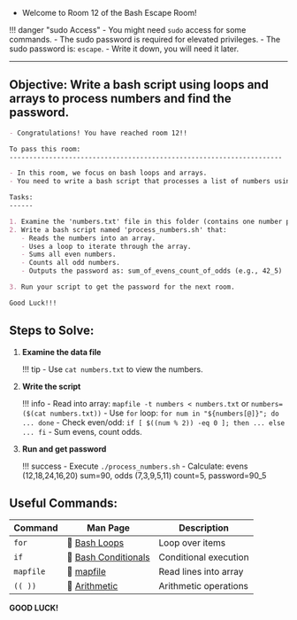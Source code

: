 * Welcome to Room 12 of the Bash Escape Room!

!!! danger "sudo Access"
    - You might need `sudo` access for some commands.
    - The sudo password is required for elevated privileges.
    - The sudo password is: `escape`.
    - Write it down, you will need it later.

---

## Objective: Write a bash script using loops and arrays to process numbers and find the password.

```markdown
- Congratulations! You have reached room 12!!

To pass this room:
---------------------------------------------------------------------

- In this room, we focus on bash loops and arrays.
- You need to write a bash script that processes a list of numbers using loops and arrays.

Tasks:
------

1. Examine the 'numbers.txt' file in this folder (contains one number per line).
2. Write a bash script named 'process_numbers.sh' that:
   - Reads the numbers into an array.
   - Uses a loop to iterate through the array.
   - Sums all even numbers.
   - Counts all odd numbers.
   - Outputs the password as: sum_of_evens_count_of_odds (e.g., 42_5)

3. Run your script to get the password for the next room.

Good Luck!!!
```

## Steps to Solve:

1. **Examine the data file**
   
   !!! tip
       - Use `cat numbers.txt` to view the numbers.

2. **Write the script**
   
   !!! info
       - Read into array: `mapfile -t numbers < numbers.txt` or `numbers=($(cat numbers.txt))`
       - Use `for` loop: `for num in "${numbers[@]}"; do ... done`
       - Check even/odd: `if [ $((num % 2)) -eq 0 ]; then ... else ... fi`
       - Sum evens, count odds.

3. **Run and get password**
   
   !!! success
       - Execute `./process_numbers.sh`
       - Calculate: evens (12,18,24,16,20) sum=90, odds (7,3,9,5,11) count=5, password=90_5

## **Useful Commands:**

| Command   | Man Page                                                                                         | Description           |
| --------- | ------------------------------------------------------------------------------------------------ | --------------------- |
| `for`     | 🔗 [Bash Loops](https://www.gnu.org/software/bash/manual/bash.html#Looping-Constructs)            | Loop over items       |
| `if`      | 🔗 [Bash Conditionals](https://www.gnu.org/software/bash/manual/bash.html#Conditional-Constructs) | Conditional execution |
| `mapfile` | 🔗 [mapfile](https://man7.org/linux/man-pages/man1/mapfile.1p.html)                               | Read lines into array |
| `(( ))`   | 🔗 [Arithmetic](https://www.gnu.org/software/bash/manual/bash.html#Arithmetic-Expansion)          | Arithmetic operations |

**GOOD LUCK!**
